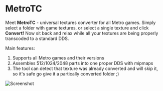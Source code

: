 # MetroTC #
Meet **MetroTC** - universal textures converter for all Metro games.
Simply select a folder with game textures, or select a single texture and click **Convert!**
Now sit back and relax while all your textures are being properly transcoded to a standard DDS.

Main features:
1) Supports all Metro games and their versions
2) Assembles 512/1024/2048 parts into one proper DDS with mipmaps
3) The tool can detect that texture was already converted and will skip it, so it's safe go give it a partically converted folder ;)
 

![Screenshot](https://user-images.githubusercontent.com/7016607/55922590-e2075500-5bcf-11e9-99e0-94ca309832bb.png)
